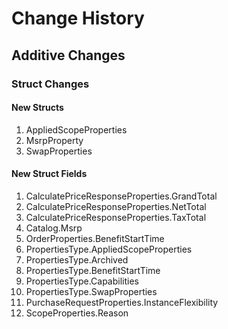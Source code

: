 # Change History

## Additive Changes

### Struct Changes

#### New Structs

1. AppliedScopeProperties
1. MsrpProperty
1. SwapProperties

#### New Struct Fields

1. CalculatePriceResponseProperties.GrandTotal
1. CalculatePriceResponseProperties.NetTotal
1. CalculatePriceResponseProperties.TaxTotal
1. Catalog.Msrp
1. OrderProperties.BenefitStartTime
1. PropertiesType.AppliedScopeProperties
1. PropertiesType.Archived
1. PropertiesType.BenefitStartTime
1. PropertiesType.Capabilities
1. PropertiesType.SwapProperties
1. PurchaseRequestProperties.InstanceFlexibility
1. ScopeProperties.Reason
